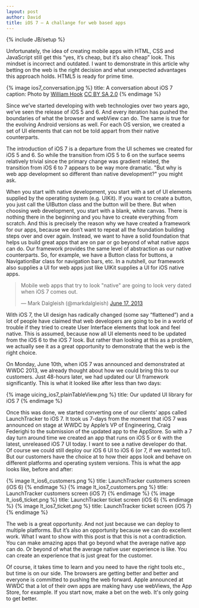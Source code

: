 ```yaml
---
layout: post
author: David
title: iOS 7 – A challange for web based apps
---
```

{% include JB/setup %}

Unfortunately, the idea of creating mobile apps with HTML, CSS and JavaScript still get this “yes, it’s cheap, but it’s also cheap” look. This mindset is incorrect and outdated. I want to demonstrate in this article why betting on the web is the right decision and what unexpected advantages this approach holds. HTML5 is ready for prime time.

{% image ios7_conversation.jpg %}
  title: A conversation about iOS 7
  caption: Photo by [William Hook](http://www.flickr.com/photos/83542829@N00/9017190514/) [CC BY SA 2.0](http://creativecommons.org/licenses/by-sa/2.0/)
{% endimage %}

Since we’ve started developing with web technologies over two years ago, we’ve seen the release of iOS 5 and 6. And every iteration has pushed the boundaries of what the browser and webView can do. The same is true for the evolving Android versions as well. For each OS version, we created a set of UI elements that can not be told appart from their native counterparts.

The introduction of iOS 7 is a departure from the UI schemes we created for iOS 5 and 6. So while the transition from iOS 5 to 6 on the surface seems relatively trivial since the primary change was gradient related, the transition from iOS 6 to 7 appears to be way more dramatic. "But why is web app development so different than native development?" you might ask.
<!-- more --><span id="more"></span>

When you start with native development, you start with a set of UI elements supplied by the operating system (e.g. UIKit). If you want to create a button, you just call the UIButton class and the button will be there. But when choosing web development, you start with a blank, white canvas. There is nothing there in the beginning and you have to create everything from scratch. And this is precisely the reason why we have created a framework for our apps, because we don’t want to repeat all the foundation building steps over and over again. Instead, we want to have a solid foundation that helps us build great apps that are on par or go beyond of what native apps can do. Our framework provides the same level of abstraction as our native counterparts. So, for example, we have a Button class for buttons, a NavigationBar class for navigation bars, etc. In a nutshell, our framework also supplies a UI for web apps just like UIKit supplies a UI for iOS native apps.

<blockquote class="twitter-tweet"><p>Mobile web apps that try to look &quot;native&quot; are going to look very dated when iOS 7 comes out.</p>&mdash; Mark Dalgleish (@markdalgleish) <a href="https://twitter.com/markdalgleish/statuses/346484438101794818">June 17, 2013</a></blockquote>

With iOS 7, the UI design has radically changed (some say “flattened”) and a lot of people have claimed that web developers are going to be in a world of trouble if they tried to create User Interface elements that look and feel native. This is assumed, because now all UI elements need to be updated from the iOS 6 to the iOS 7 look. But rather than looking at this as a problem, we actually see it as a great opportunity to demonstrate that the web is the right choice.

On Monday, June 10th, when iOS 7 was announced and demonstrated at WWDC 2013, we already thought about how we could bring this to our customers. Just 48-hours later, we had updated our UI framework significantly. This is what it looked like after less than two days:

{% image uicing_ios7_plainTableView.png %}
  title: Our updated UI library for iOS 7
{% endimage %}

Once this was done, we started converting one of our clients’ apps called LaunchTracker to iOS 7. It took us 7-days from the moment that iOS 7 was announced on stage at WWDC by Apple’s VP of Engineering, Craig Federighi to the submission of the updated app to the AppStore. So with a 7 day turn around time we created an app that runs on iOS 5 or 6 with the latest, unreleased iOS 7 UI today. I want to see a native developer do that. Of course we could still deploy our iOS 6 UI  to iOS 6 (or 7, if we wanted to!). But our customers have the choice at to how their apps look and behave on different platforms and operating system versions. This is what the app looks like, before and after:

{% image lt_ios6_customers.png %}
  title: LaunchTracker customers screen (iOS 6)
{% endimage %}
{% image lt_ios7_customers.png %}
  title: LaunchTracker customers screen (iOS 7)
{% endimage %}
{% image lt_ios6_ticket.png %}
  title: LaunchTracker ticket screen (iOS 6)
{% endimage %}
{% image lt_ios7_ticket.png %}
  title: LaunchTracker ticket screen (iOS 7)
{% endimage %}

The web is a great opportunity. And not just because we can deploy to multiple platforms. But it’s also an opportunity because we can do excellent work. What I want to show with this post is that this is not a contradiction. You can make amazing apps that go beyond what the average native app can do. Or beyond of what the average native user experience is like. You can create an experience that is just great for the customer.

Of course, it takes time to learn and you need to have the right tools etc., but time is on our side. The browsers are getting better and better and everyone is committed to pushing the web forward. Apple announced at WWDC that a lot of their own apps are making havy use webViews, the App Store, for example. If you start now, make a bet on the web. It's only going to get better.
